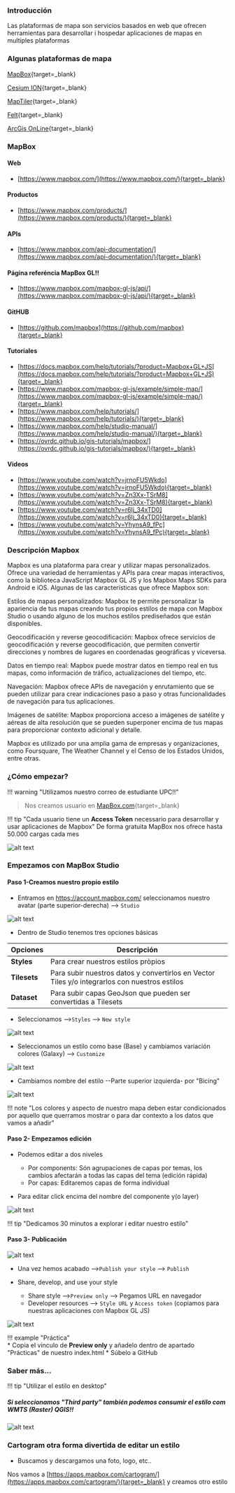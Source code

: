 
### Introducción

Las plataformas de mapa son servicios basados en web que ofrecen herramientas para desarrollar i hospedar aplicaciones de mapas en multiples plataformas


### Algunas plataformas de mapa

[MapBox](https://www.mapbox.com/){target=_blank}

[Cesium ION](https://cesium.com/platform/cesium-ion/){target=_blank}

[MapTiler](https://www.maptiler.com/){target=_blank}

[Felt](https://felt.com/){target=_blank}

[ArcGis OnLine](https://www.arcgis.com/index.html){target=_blank}


### MapBox

       
#### Web
* [https://www.mapbox.com/](https://www.mapbox.com/){target=_blank}

#### Productos
* [https://www.mapbox.com/products/](https://www.mapbox.com/products/){target=_blank}

#### APIs
* [https://www.mapbox.com/api-documentation/](https://www.mapbox.com/api-documentation/){target=_blank}

#### **Página referéncia MapBox GL!!**
* [https://www.mapbox.com/mapbox-gl-js/api/](https://www.mapbox.com/mapbox-gl-js/api/){target=_blank}

#### GitHUB
* [https://github.com/mapbox](https://github.com/mapbox){target=_blank}

#### Tutoriales
* [https://docs.mapbox.com/help/tutorials/?product=Mapbox+GL+JS](https://docs.mapbox.com/help/tutorials/?product=Mapbox+GL+JS){target=_blank}
* [https://www.mapbox.com/mapbox-gl-js/example/simple-map/](https://www.mapbox.com/mapbox-gl-js/example/simple-map/){target=_blank}
* [https://www.mapbox.com/help/tutorials/](https://www.mapbox.com/help/tutorials/){target=_blank}
* [https://www.mapbox.com/help/studio-manual/](https://www.mapbox.com/help/studio-manual/){target=_blank}
* [https://ovrdc.github.io/gis-tutorials/mapbox/](https://ovrdc.github.io/gis-tutorials/mapbox/){target=_blank}

#### Videos
* [https://www.youtube.com/watch?v=jrnoFU5Wkdo](https://www.youtube.com/watch?v=jrnoFU5Wkdo){target=_blank}
* [https://www.youtube.com/watch?v=Zn3Xx-TSrM8](https://www.youtube.com/watch?v=Zn3Xx-TSrM8){target=_blank}
* [https://www.youtube.com/watch?v=r6Ij_34xTD0](https://www.youtube.com/watch?v=r6Ij_34xTD0){target=_blank}
* [https://www.youtube.com/watch?v=YhynsA9_fPc](https://www.youtube.com/watch?v=YhynsA9_fPc){target=_blank}




### Descripción Mapbox

Mapbox es una plataforma para crear y utilizar mapas personalizados. Ofrece una variedad de herramientas y APIs para crear mapas interactivos, como la biblioteca JavaScript Mapbox GL JS y los Mapbox Maps SDKs para Android e iOS. Algunas de las características que ofrece Mapbox son:

Estilos de mapas personalizados: Mapbox te permite personalizar la apariencia de tus mapas creando tus propios estilos de mapa con Mapbox Studio o usando alguno de los muchos estilos prediseñados que están disponibles.

Geocodificación y reverse geocodificación: Mapbox ofrece servicios de geocodificación y reverse geocodificación, que permiten convertir direcciones y nombres de lugares en coordenadas geográficas y viceversa.

Datos en tiempo real: Mapbox puede mostrar datos en tiempo real en tus mapas, como información de tráfico, actualizaciones del tiempo, etc.

Navegación: Mapbox ofrece APIs de navegación y enrutamiento que se pueden utilizar para crear indicaciones paso a paso y otras funcionalidades de navegación para tus aplicaciones.

Imágenes de satélite: Mapbox proporciona acceso a imágenes de satélite y aéreas de alta resolución que se pueden superponer encima de tus mapas para proporcionar contexto adicional y detalle.

Mapbox es utilizado por una amplia gama de empresas y organizaciones, como Foursquare, The Weather Channel y el Censo de los Estados Unidos, entre otras.


     
###  ¿Cómo empezar?

!!! warning "Utilizamos nuestro correo de estudiante UPC!!"

> Nos creamos usuario en [MapBox.com](https://www.mapbox.com/signup/){target=_blank}


!!! tip "Cada usuario tiene un **Access Token** necessario para desarrollar y usar aplicaciones de Mapbox"
    De forma gratuita MapBox nos ofrece hasta 50.000 cargas cada mes

   ![alt text](img/mapbox-accesstoken.png "mapbox-accesstoken.png") 

### Empezamos con MapBox Studio

#### Paso 1-Creamos nuestro propio estilo

* Entramos en https://account.mapbox.com/  seleccionamos nuestro avatar (parte superior-derecha) --> `Studio` 


![alt text](img/mapbox-avatar.png "mapbox-avatar.png") 

* Dentro de Studio tenemos tres opciones básicas

| Opciones     | Descripción                         |
| ----------- | ------------------------------------ |
| **Styles**     | Para crear nuestros estilos pròpios |
| **Tilesets**       | Para subir nuestros datos y convertirlos en Vector Tiles y/o integrarlos con nuestros estilos |
| **Dataset**    | Para subir capas GeoJson que pueden ser convertidas a Tilesets |


* Seleccionamos -->`Styles` --> `New style`

![alt text](img/mapbox1.png "mapbox")

* Seleccionamos un estilo como base (Base) y cambiamos variación colores (Galaxy) --> `Customize`

![alt text](img/mapbox11.png "mapbox")

* Cambiamos nombre del estilo --Parte superior izquierda- por  "Bicing"

![alt text](img/mapbox10.png "mapbox")


!!! note "Los colores y aspecto de nuestro mapa deben estar condicionados por aquello que querramos mostrar o para dar contexto a los datos que vamos a añadir"

#### Paso 2- Empezamos edición

* Podemos editar a dos niveles

    * Por components: Són agrupaciones de capas por temas, los cambios afectarán a todas las capas del tema (edición rápida)
    * Por capas: Editaremos capas de forma individual

* Para editar click encima del nombre del componente y(o layer)

![alt text](img/mapbox-edit.png "mapbox")

!!! tip "Dedicamos 30 minutos a explorar i editar nuestro estilo"


#### Paso 3- Publicación

![alt text](img/mapbox-edit.png "mapbox")

* Una vez hemos acabado -->`Publish your style` --> `Publish`

* Share, develop, and use your style

  * Share style -->`Preview only` --> Pegamos  URL en navegador
  * Developer resources --> `Style URL` y `Access token`  (copiamos para nuestras aplicaciones con Mapbox GL JS)

![alt text](img/mapbox12.png "mapbox")


!!! example "Práctica"   
    * Copia el vinculo de **Preview only** y añadelo dentro de apartado "Prácticas" de nuestro index.html
    * Súbelo a GitHub
    


### Saber más...

!!! tip "Utilizar el estilo en desktop"
    <h5>
    Si seleccionamos "Third party" también podemos consumir el estilo com WMTS (Raster)  QGIS!!
    </h5>
    ![alt text](img/mapbox30.png "mapbox")


### Cartogram otra forma divertida de editar un estilo

* Buscamos y descargamos una foto, logo, etc..

 Nos vamos a  [https://apps.mapbox.com/cartogram/](https://apps.mapbox.com/cartogram/){target=_blank} y creamos otro estilo



